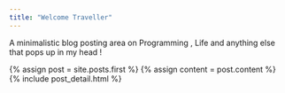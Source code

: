 ```yaml
---
title: "Welcome Traveller"
---
```


A minimalistic blog posting area on Programming , Life and anything else that pops up in my head !
<div class="blog-index">  
  {% assign post = site.posts.first %}
  {% assign content = post.content %}
  {% include post_detail.html %}
</div>
